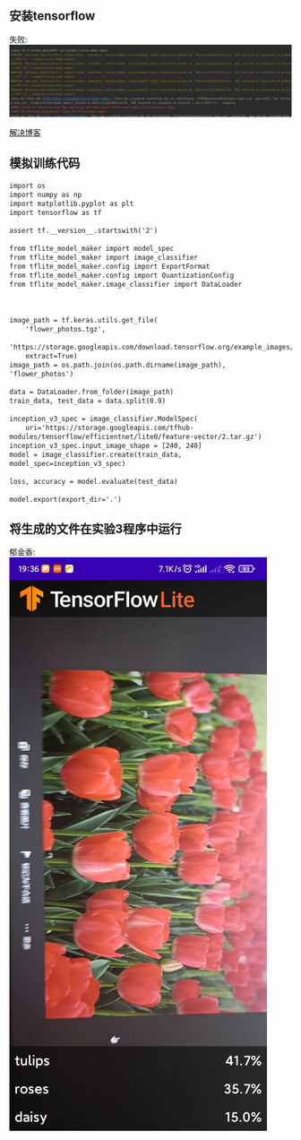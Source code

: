 ## 安装tensorflow

失败:
![效果](3.png)

[解决博客](https://blog.csdn.net/weixin_42001089/article/details/84403842?ops_request_misc=%257B%2522request%255Fid%2522%253A%2522165477209616782390562798%2522%252C%2522scm%2522%253A%252220140713.130102334..%2522%257D&request_id=165477209616782390562798&biz_id=0&utm_medium=distribute.pc_search_result.none-task-blog-2~all~baidu_landing_v2~default-1-84403842-null-null.142^v11^control,157^v13^new_3&utm_term=+Could+not+find+a+version+that+satisfies+the+requirement+tflite-model-maker&spm=1018.2226.3001.4187)

## 模拟训练代码

```
import os
import numpy as np
import matplotlib.pyplot as plt
import tensorflow as tf

assert tf.__version__.startswith('2')

from tflite_model_maker import model_spec
from tflite_model_maker import image_classifier
from tflite_model_maker.config import ExportFormat
from tflite_model_maker.config import QuantizationConfig
from tflite_model_maker.image_classifier import DataLoader



image_path = tf.keras.utils.get_file(
    'flower_photos.tgz',
    'https://storage.googleapis.com/download.tensorflow.org/example_images/flower_photos.tgz',
    extract=True)
image_path = os.path.join(os.path.dirname(image_path), 'flower_photos')

data = DataLoader.from_folder(image_path)
train_data, test_data = data.split(0.9)

inception_v3_spec = image_classifier.ModelSpec(
    uri='https://storage.googleapis.com/tfhub-modules/tensorflow/efficientnet/lite0/feature-vector/2.tar.gz')
inception_v3_spec.input_image_shape = [240, 240]
model = image_classifier.create(train_data, model_spec=inception_v3_spec)

loss, accuracy = model.evaluate(test_data)

model.export(export_dir='.')
```

## 将生成的文件在实验3程序中运行

郁金香:
![效果](1.jpg)
